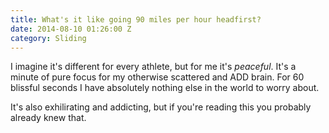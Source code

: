 ```yaml
---
title: What's it like going 90 miles per hour headfirst?
date: 2014-08-10 01:26:00 Z
category: Sliding
---
```


I imagine it's different for every athlete, but for me it's *peaceful*. It's a minute of pure focus for my otherwise scattered and ADD brain. For 60 blissful seconds I have absolutely nothing else in the world to worry about.

It's also exhilirating and addicting, but if you're reading this you probably already knew that.
